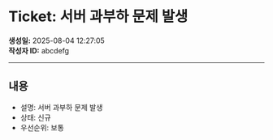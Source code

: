 #  Ticket: 서버 과부하 문제 발생

**생성일:** 2025-08-04 12:27:05  
**작성자 ID:** abcdefg  

---

##  내용

- 설명: 서버 과부하 문제 발생
- 상태: 신규
- 우선순위: 보통

